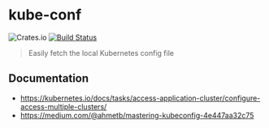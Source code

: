 # kube-conf

![Crates.io](https://img.shields.io/crates/v/kube-config.svg)
[![Build Status](https://travis-ci.org/esphen/kube-conf.svg?branch=master)](https://travis-ci.org/esphen/kube-conf)

> Easily fetch the local Kubernetes config file

## Documentation

- https://kubernetes.io/docs/tasks/access-application-cluster/configure-access-multiple-clusters/
- https://medium.com/@ahmetb/mastering-kubeconfig-4e447aa32c75
